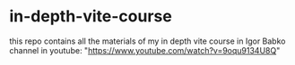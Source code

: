 # in-depth-vite-course
this repo contains all the materials of my in depth vite course in Igor Babko channel in youtube: "https://www.youtube.com/watch?v=9oqu9134U8Q"

